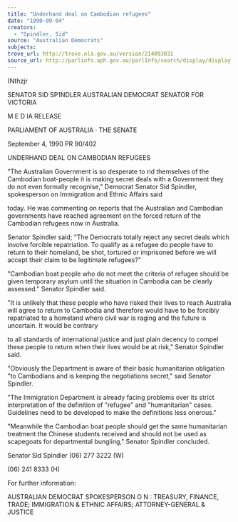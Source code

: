 ```yaml
---
title: "Underhand deal on Cambodian refugees"
date: "1990-09-04"
creators:
  - "Spindler, Sid"
source: "Australian Democrats"
subjects:
trove_url: http://trove.nla.gov.au/version/214093031
source_url: http://parlinfo.aph.gov.au/parlInfo/search/display/display.w3p;query=Id%3A%22media/pressrel/HPR04009095%22
---
```


 (Nthzjr

 SENATOR SID SP1NDLER  AUSTRALIAN DEMOCRAT  SENATOR FOR VICTORIA 

 M E D IA  RELEASE

 PARLIAMENT OF AUSTRALIA · THE SENATE

 September 4, 1990 PR 90/402

 UNDERHAND DEAL ON CAMBODIAN REFUGEES

 "The Australian Government is so desperate to rid themselves of  the Cambodian boat-people it is making secret deals with a  Government they do not even formally recognise," Democrat Senator  Sid Spindler, spokesperson on Immigration and Ethnic Affairs said 

 today.  He was commenting on reports that the Australian and  Cambodian governments have reached agreement on the forced return  of the Cambodian refugees now in Australia.

 Senator Spindler said; "The Democrats totally reject any secret  deals which involve forcible repatriation. To qualify as a  refugee do people have to return to their homeland, be shot,  tortured or imprisoned before we will accept their claim to be  legitimate refugees?"

 "Cambodian boat people who do not meet the criteria of refugee  should be given temporary asylum until the situation in Cambodia  can be clearly assessed." Senator Spindler said.

 "It is unlikely that these people who have risked their lives  to reach Australia will agree to return to Cambodia and therefore  would have to be forcibly repatriated to a homeland where civil  war is raging and the future is uncertain. It would be contrary 

 to all standards of international justice and just plain decency  to compel these people to return when their lives would be at  risk," Senator Spindler said.

 "Obviously the Department is aware of their basic humanitarian  obligation "to Cambodians and is keeping the negotiations secret,"  said Senator Spindler.

 "The Immigration Department is already facing problems over its  strict interpretation of the definition of "refugee" and  "humanitarian" cases. Guidelines need to be developed to make  the definitions less onerous."

 "Meanwhile the Cambodian boat people should get the same  humanitarian treatment the Chinese students received and should  not be used as scapegoats for departmental bungling," Senator  Spindler concluded.

 Senator Sid Spindler (06) 277 3222 (W)

 (06) 241 8333 (H)

 For further information:

 AUSTRALIAN DEMOCRAT SPOKESPERSON O N : TREASURY, FINANCE, TRADE; IMMIGRATION & ETHNIC AFFAIRS; ATTORNEY-GENERAL & JUSTICE

